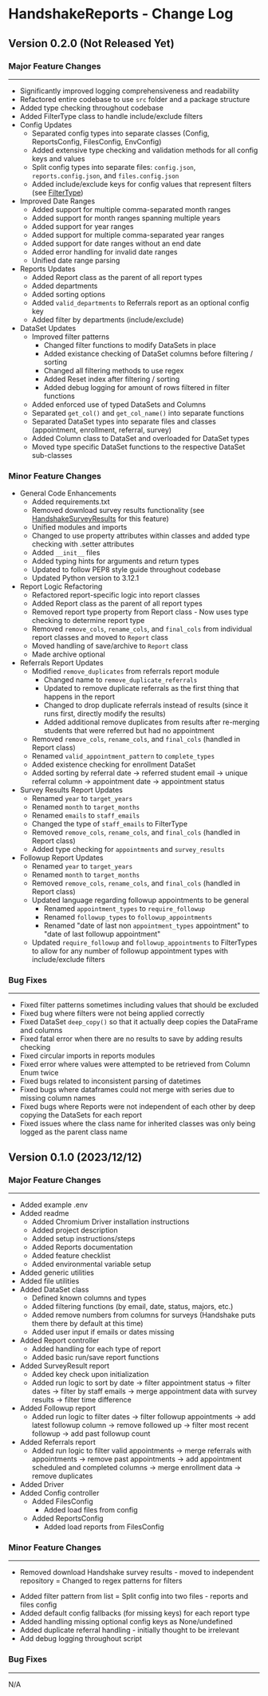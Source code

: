 # HandshakeReports - Change Log

## Version 0.2.0 (Not Released Yet)

### Major Feature Changes

---

- Significantly improved logging comprehensiveness and readability
- Refactored entire codebase to use `src` folder and a package structure
- Added type checking throughout codebase
- Added FilterType class to handle include/exclude filters
- Config Updates
  - Separated config types into separate classes (Config, ReportsConfig, FilesConfig, EnvConfig)
  - Added extensive type checking and validation methods for all config keys and values
  - Split config types into separate files: `config.json`, `reports.config.json`, and `files.config.json`
  - Added include/exclude keys for config values that represent filters (see [FilterType](src/utils/type_utils.py))
- Improved Date Ranges
  - Added support for multiple comma-separated month ranges
  - Added support for month ranges spanning multiple years
  - Added support for year ranges
  - Added support for multiple comma-separated year ranges
  - Added support for date ranges without an end date
  - Added error handling for invalid date ranges
  - Unified date range parsing
- Reports Updates
  - Added Report class as the parent of all report types
  - Added departments
  - Added sorting options
  - Added `valid_departments` to Referrals report as an optional config key
  - Added filter by departments (include/exclude)
- DataSet Updates
  - Improved filter patterns
    - Changed filter functions to modify DataSets in place
    - Added existance checking of DataSet columns before filtering / sorting
    - Changed all filtering methods to use regex
    - Added Reset index after filtering / sorting
    - Added debug logging for amount of rows filtered in filter functions
  - Added enforced use of typed DataSets and Columns
  - Separated `get_col()` and `get_col_name()` into separate functions
  - Separated DataSet types into separate files and classes (appointment, enrollment, referral, survey)
  - Added Column class to DataSet and overloaded for DataSet types
  - Moved type specific DataSet functions to the respective DataSet sub-classes

### Minor Feature Changes

- General Code Enhancements
  - Added requirements.txt
  - Removed download survey results functionality (see [HandshakeSurveyResults](https://github.com/CLDC/HandshakeSurveyResults) for this feature)
  - Unified modules and imports
  - Changed to use property attributes within classes and added type checking with .setter attributes
  - Added `__init__` files
  - Added typing hints for arguments and return types
  - Updated to follow PEP8 style guide throughout codebase
  - Updated Python version to 3.12.1
- Report Logic Refactoring
  - Refactored report-specific logic into report classes
  - Added Report class as the parent of all report types
  - Removed report type property from Report class - Now uses type checking to determine report type
  - Removed `remove_cols`, `rename_cols`, and `final_cols` from individual report classes and moved to `Report` class
  - Moved handling of save/archive to `Report` class
  - Made archive optional
- Referrals Report Updates
  - Modified `remove_duplicates` from referrals report module
    - Changed name to `remove_duplicate_referrals`
    - Updated to remove duplicate referrals as the first thing that happens in the report
    - Changed to drop duplicate referrals instead of results (since it runs first, directly modify the results)
    - Added additional remove duplicates from results after re-merging students that were referred but had no appointment
  - Removed `remove_cols`, `rename_cols`, and `final_cols` (handled in Report class)
  - Renamed `valid_appointment_pattern` to `complete_types`
  - Added existence checking for enrollment DataSet
  - Added sorting by referral date -> referred student email -> unique referral column -> appointment date -> appointment status
- Survey Results Report Updates
  - Renamed `year` to `target_years`
  - Renamed `month` to `target_months`
  - Renamed `emails` to `staff_emails`
  - Changed the type of `staff_emails` to FilterType
  - Removed `remove_cols`, `rename_cols`, and `final_cols` (handled in Report class)
  - Added type checking for `appointments` and `survey_results`
- Followup Report Updates
  - Renamed `year` to `target_years`
  - Renamed `month` to `target_months`
  - Removed `remove_cols`, `rename_cols`, and `final_cols` (handled in Report class)
  - Updated language regarding followup appointments to be general
    - Renamed `appointment_types` to `require_followup`
    - Renamed `followup_types` to `followup_appointments`
    - Renamed "date of last non `appointment_types` appointment" to "date of last followup appointment"
  - Updated `require_followup` and `followup_appointments` to FilterTypes to allow for any number of followup appointment types with include/exclude filters

### Bug Fixes

---

- Fixed filter patterns sometimes including values that should be excluded
- Fixed bug where filters were not being applied correctly
- Fixed DataSet `deep_copy()` so that it actually deep copies the DataFrame and columns
- Fixed fatal error when there are no results to save by adding results checking
- Fixed circular imports in reports modules
- Fixed error where values were attempted to be retrieved from Column Enum twice
- Fixed bugs related to inconsistent parsing of datetimes
- Fixed bugs where dataframes could not merge with series due to missing column names
- Fixed bugs where Reports were not independent of each other by deep copying the DataSets for each report
- Fixed issues where the class name for inherited classes was only being logged as the parent class name

## Version 0.1.0 (2023/12/12)

### Major Feature Changes

---

- Added example .env
- Added readme
  - Added Chromium Driver installation instructions
  - Added project description
  - Added setup instructions/steps
  - Added Reports documentation
  - Added feature checklist
  - Added environmental variable setup
- Added generic utilities
- Added file utilities
- Added DataSet class
  - Defined known columns and types
  - Added filtering functions (by email, date, status, majors, etc.)
  - Added remove numbers from columns for surveys (Handshake puts them there by default at this time)
  - Added user input if emails or dates missing
- Added Report controller
  - Added handling for each type of report
  - Added basic run/save report functions
- Added SurveyResult report
  - Added key check upon initialization
  - Added run logic to sort by date -> filter appointment status -> filter dates -> filter by staff emails -> merge appointment data with survey results -> filter time difference
- Added Followup report
  - Added run logic to filter dates -> filter followup appointments -> add latest followup column -> remove followed up -> filter most recent followup -> add past followup count
- Added Referrals report
  - Added run logic to filter valid appointments -> merge referrals with appointments -> remove past appointments -> add appointment scheduled and completed columns -> merge enrollment data -> remove duplicates
- Added Driver
- Added Config controller
  - Added FilesConfig
    - Added load files from config
  - Added ReportsConfig
    - Added load reports from FilesConfig

### Minor Feature Changes

---

- Removed download Handshake survey results - moved to independent repository
  = Changed to regex patterns for filters

* Added filter pattern from list
  = Split config into two files - reports and files config
* Added default config fallbacks (for missing keys) for each report type
* Added handling missing optional config keys as None/undefined
* Added duplicate referral handling - initially thought to be irrelevant
* Add debug logging throughout script

### Bug Fixes

---

N/A
